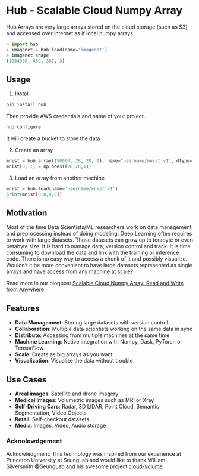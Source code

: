 # Hub - Scalable Cloud Numpy Array

Hub Arrays are very large arrays stored on the cloud storage (such as S3) and accessed over internet as if local numpy arrays.
```python
> import hub
> imagenet = hub.load(name='imagenet')
> imagenet.shape
(1034908, 469, 387, 3)
```

## Usage
1. Install 
```sh
pip install hub
```

Then provide AWS credentials and name of your project.
```sh
hub configure
```
It will create a bucket to store the data 

2. Create an array
```python
mnist = hub.array((50000, 28, 28, 1), name="username/mnist:v1", dtype='float32')
mnist[0, :] = np.ones((28,28,1))
```

3. Load an array from another machine
```python
mnist = hub.load(name='username/mnist:v1')
print(mnist[0,0,0,0])
```

## Motivation
Most of the time Data Scientists/ML researchers work on data management and preprocessing instead of doing modeling. Deep Learning often requires to work with large datasets. Those datasets can grow up to terabyte or even petabyte size. It is hard to manage data, version control and track. It is time consuming to download the data and link with the training or inference code. There is no easy way to access a chunk of it and possibly visualize. Wouldn’t it be more convenient to have large datasets represented as single arrays and have access from any machine at scale?

Read more in our blogpost [Scalable Cloud Numpy Array: Read and Write from Anywhere](https://medium.com/@SnarkAI/scalable-cloud-numpy-array-read-and-write-from-anywhere-fd5486ad1c96)

## Features
* **Data Management**: Storing large datasets with version control
* **Collaboration**: Multiple data scientists working on the same data in sync
* **Distribute**: Accessing from multiple machines at the same time
* **Machine Learning**: Native integration with Numpy, Dask, PyTorch or TensorFlow.
* **Scale**: Create as big arrays as you want
* **Visualization**: Visualize the data without trouble

## Use Cases
* **Areal images**: Satellite and drone imagery
* **Medical Images**: Volumetric images such as MRI or Xray
* **Self-Driving Cars**: Radar, 3D LIDAR, Point Cloud, Semantic Segmentation, Video Objects
* **Retail**: Self-checkout datasets
* **Media**: Images, Video, Audio storage

### Acknolowdgement
Acknowledgment: This technology was inspired from our experience at Princeton University at SeungLab and would like to thank William Silversmith @SeungLab and his awesome project [cloud-volume](https://github.com/seung-lab/cloud-volume).

